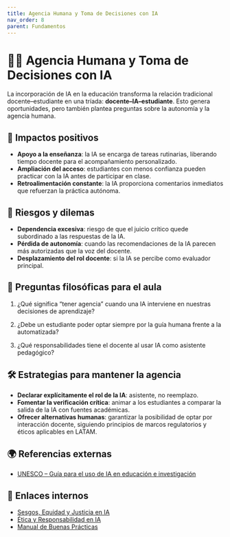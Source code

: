 ```yaml
---
title: Agencia Humana y Toma de Decisiones con IA
nav_order: 8
parent: Fundamentos
---
```


# 🧑‍🏫 Agencia Humana y Toma de Decisiones con IA  

La incorporación de IA en la educación transforma la relación tradicional docente–estudiante en una tríada: **docente–IA–estudiante**. Esto genera oportunidades, pero también plantea preguntas sobre la autonomía y la agencia humana.  

## 🔹 Impactos positivos  

- **Apoyo a la enseñanza**: la IA se encarga de tareas rutinarias, liberando tiempo docente para el acompañamiento personalizado.  
- **Ampliación del acceso**: estudiantes con menos confianza pueden practicar con la IA antes de participar en clase.  
- **Retroalimentación constante**: la IA proporciona comentarios inmediatos que refuerzan la práctica autónoma.  

## 🔹 Riesgos y dilemas  

- **Dependencia excesiva**: riesgo de que el juicio crítico quede subordinado a las respuestas de la IA.  
- **Pérdida de autonomía**: cuando las recomendaciones de la IA parecen más autorizadas que la voz del docente.  
- **Desplazamiento del rol docente**: si la IA se percibe como evaluador principal.  

## 📌 Preguntas filosóficas para el aula  

1. ¿Qué significa “tener agencia” cuando una IA interviene en nuestras decisiones de aprendizaje?  

1. ¿Debe un estudiante poder optar siempre por la guía humana frente a la automatizada?  

1. ¿Qué responsabilidades tiene el docente al usar IA como asistente pedagógico?  

## 🛠️ Estrategias para mantener la agencia  

- **Declarar explícitamente el rol de la IA**: asistente, no reemplazo.  
- **Fomentar la verificación crítica**: animar a los estudiantes a comparar la salida de la IA con fuentes académicas.  
- **Ofrecer alternativas humanas**: garantizar la posibilidad de optar por interacción docente, siguiendo principios de marcos regulatorios y éticos aplicables en LATAM.  

## 🌍 Referencias externas  

- [UNESCO – Guía para el uso de IA en educación e investigación](https://www.unesco.org/es/articles/guia-para-el-uso-de-ia-generativa-en-educacion-e-investigacion)  


## 🔗 Enlaces internos  

- [Sesgos, Equidad y Justicia en IA](../Fundamentos/Sesgos-Equidad-Justicia.md)  
- [Ética y Responsabilidad en IA](../Etica/Etica-y-Responsabilidad-en-IA.md)  
- [Manual de Buenas Prácticas](../Herramientas/Manual-de-Buenas-Practicas.md)

